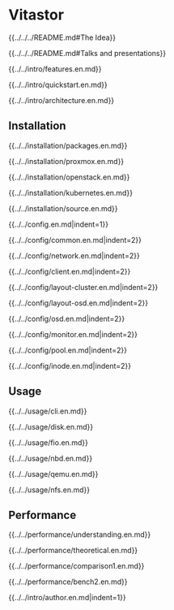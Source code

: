 # Vitastor

{{../../../README.md#The Idea}}

{{../../../README.md#Talks and presentations}}

{{../../intro/features.en.md}}

{{../../intro/quickstart.en.md}}

{{../../intro/architecture.en.md}}

## Installation

{{../../installation/packages.en.md}}

{{../../installation/proxmox.en.md}}

{{../../installation/openstack.en.md}}

{{../../installation/kubernetes.en.md}}

{{../../installation/source.en.md}}

{{../../config.en.md|indent=1}}

{{../../config/common.en.md|indent=2}}

{{../../config/network.en.md|indent=2}}

{{../../config/client.en.md|indent=2}}

{{../../config/layout-cluster.en.md|indent=2}}

{{../../config/layout-osd.en.md|indent=2}}

{{../../config/osd.en.md|indent=2}}

{{../../config/monitor.en.md|indent=2}}

{{../../config/pool.en.md|indent=2}}

{{../../config/inode.en.md|indent=2}}

## Usage

{{../../usage/cli.en.md}}

{{../../usage/disk.en.md}}

{{../../usage/fio.en.md}}

{{../../usage/nbd.en.md}}

{{../../usage/qemu.en.md}}

{{../../usage/nfs.en.md}}

## Performance

{{../../performance/understanding.en.md}}

{{../../performance/theoretical.en.md}}

{{../../performance/comparison1.en.md}}

{{../../performance/bench2.en.md}}

{{../../intro/author.en.md|indent=1}}
